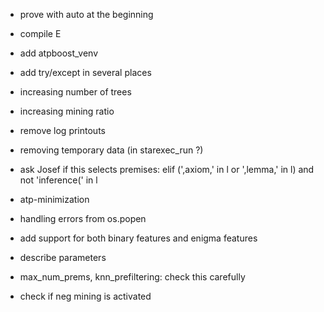 - prove with auto at the beginning
- compile E
- add atpboost_venv
- add try/except in several places
- increasing number of trees
- increasing mining ratio
- remove log printouts
- removing temporary data (in starexec_run ?)
- ask Josef if this selects premises:
  elif (',axiom,' in l or ',lemma,' in l) and not 'inference(' in l

- atp-minimization
- handling errors from os.popen
- add support for both binary features and enigma features
- describe parameters
- max_num_prems, knn_prefiltering: check this carefully
- check if neg mining is activated
